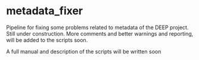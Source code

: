 # metadata_fixer
Pipeline for fixing some problems related to metadata of the DEEP project. Still under construction.
More comments and better warnings and reporting, will be added to the scripts soon.

A full manual and description of the scripts will be written soon
